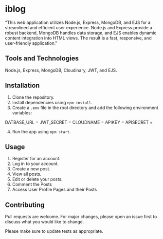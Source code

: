 # iblog
"This web application utilizes Node.js, Express, MongoDB, and EJS for a streamlined and efficient user experience. Node.js and Express provide a robust backend, MongoDB handles data storage, and EJS enables dynamic content integration into HTML views. The result is a fast, responsive, and user-friendly application."

## Tools and Technologies
Node.js, Express, MongoDB, Cloudinary, JWT, and EJS.

## Installation

1. Clone the repository.
2. Install dependencies using `npm install`.
3. Create a `.env` file in the root directory and add the following environment variables:

DATBASE_URL = <your-mongodb-uri> 
JWT_SECRET = <your-jwt-secret>
CLOUDNAME = <your-cloudinary-cloudname> 
APIKEY = <your-cloudinary-apiKey>
APISECRET = <your-cloudinary-secretKey>

4. Run the app using `npm start`.

## Usage

1. Register for an account.
2. Log in to your account.
3. Create a new post.
4. View all posts.
5. Edit or delete your posts.
6. Comment the Posts
7. Access User Profile Pages and their Posts

## Contributing

Pull requests are welcome. For major changes, please open an issue first to discuss what you would like to change.

Please make sure to update tests as appropriate.
